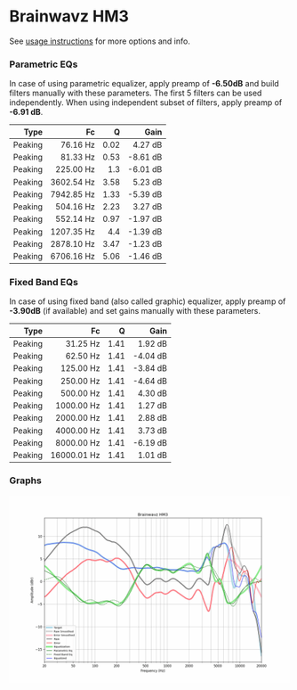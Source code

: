 # Brainwavz HM3
See [usage instructions](https://github.com/jaakkopasanen/AutoEq#usage) for more options and info.

### Parametric EQs
In case of using parametric equalizer, apply preamp of **-6.50dB** and build filters manually
with these parameters. The first 5 filters can be used independently.
When using independent subset of filters, apply preamp of **-6.91 dB**.

| Type    | Fc         |    Q | Gain     |
|--------:|-----------:|-----:|---------:|
| Peaking | 76.16 Hz   | 0.02 | 4.27 dB  |
| Peaking | 81.33 Hz   | 0.53 | -8.61 dB |
| Peaking | 225.00 Hz  | 1.3  | -6.01 dB |
| Peaking | 3602.54 Hz | 3.58 | 5.23 dB  |
| Peaking | 7942.85 Hz | 1.33 | -5.39 dB |
| Peaking | 504.16 Hz  | 2.23 | 3.27 dB  |
| Peaking | 552.14 Hz  | 0.97 | -1.97 dB |
| Peaking | 1207.35 Hz | 4.4  | -1.39 dB |
| Peaking | 2878.10 Hz | 3.47 | -1.23 dB |
| Peaking | 6706.16 Hz | 5.06 | -1.46 dB |

### Fixed Band EQs
In case of using fixed band (also called graphic) equalizer, apply preamp of **-3.90dB**
(if available) and set gains manually with these parameters.

| Type    | Fc          |    Q | Gain     |
|--------:|------------:|-----:|---------:|
| Peaking | 31.25 Hz    | 1.41 | 1.92 dB  |
| Peaking | 62.50 Hz    | 1.41 | -4.04 dB |
| Peaking | 125.00 Hz   | 1.41 | -3.84 dB |
| Peaking | 250.00 Hz   | 1.41 | -4.64 dB |
| Peaking | 500.00 Hz   | 1.41 | 4.30 dB  |
| Peaking | 1000.00 Hz  | 1.41 | 1.27 dB  |
| Peaking | 2000.00 Hz  | 1.41 | 2.88 dB  |
| Peaking | 4000.00 Hz  | 1.41 | 3.73 dB  |
| Peaking | 8000.00 Hz  | 1.41 | -6.19 dB |
| Peaking | 16000.01 Hz | 1.41 | 1.01 dB  |

### Graphs
![](./Brainwavz%20HM3.png)